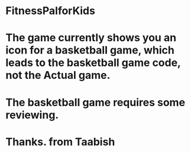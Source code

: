 # FitnessPalforKids
# The game currently shows you an icon for a basketball game, which leads to the basketball game code, not the Actual game.
# The basketball game requires some reviewing.
# Thanks. from Taabish
